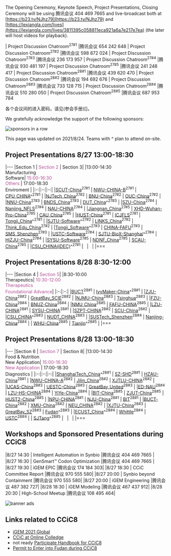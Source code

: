 The Opening Ceremony, Keynote Speech, Project Presentations, Closing Ceremony will be using 腾讯会议 404 469 7665 and live-broadcast both at [https://b23.tv/NJhz79](https://b23.tv/NJhz79) and [https://lexiangla.com/lives](https://lexiangla.com/lives/3811395c058811eca921a6a7e217e7ea) (the later will host videos for playback).

| Project Discussion Chatroom<sup>27#1</sup> |腾讯会议 654 242 648
| Project Discussion Chatroom<sup>27#2</sup> |腾讯会议 598 872 024
| Project Discussion Chatroom<sup>27#3</sup> |腾讯会议 236 173 957
| Project Discussion Chatroom<sup>27#4</sup> |腾讯会议 930 481 197
| Project Discussion Chatroom<sup>27#5</sup> |腾讯会议 241 248 417
| Project Discussion Chatroom<sup>28#1</sup> |腾讯会议 439 620 470
| Project Discussion Chatroom<sup>28#2</sup> |腾讯会议 194 692 676
| Project Discussion Chatroom<sup>28#3</sup> |腾讯会议 733 128 715
| Project Discussion Chatroom<sup>28#4</sup> |腾讯会议 510 280 050
| Project Discussion Chatroom<sup>28#5</sup> |腾讯会议 687 953 784

各个会议间的进入密码，请见(参会手册)[]。

We gratefully acknowledge the support of the following sponsors:

![sponsors in a row](https://raw.githubusercontent.com/coronin/ccic8/gh-pages/sponsor-logo/sponsors-v1.png)

This page was updated on 2021/8/24. Teams with ^ plan to attend on-site.


## Project Presentations 8/27 13:00-18:30

|---
|Section 1 | <span style="color:#B25195">Section 2</span> | Section 3|
|13:00-14:30<br/>Manufacturing<br/>Software| <span style="color:#B25195">15:00-16:30<br/>Others</span> | 17:00-18:30<br/>Enviroment |
|:-:|:-:|:-:|
|[SCUT-China](/SCUT-China)<sup>27#1</sup> | [NWU-CHINA-B](/NWU-CHINA-B)<sup>27#1</sup> | [CPU_CHINA](/CPU_CHINA)^<sup>27#1</sup> |
|[NJTech_China](/NJTech_China)<sup>27#2</sup> | [BNU-China](/BNU-China)<sup>27#2</sup> | [OUC-China](/OUC-China)<sup>27#2</sup> |
|[NNU-China](/NNU-China)<sup>27#3</sup> | [BNDS_China](/BNDS_China)<sup>27#3</sup> | [DUT_China](/DUT_China)^<sup>27#3</sup> |
|[SZU-China](/SZU-China)<sup>27#4</sup> | [Nanjing_NFLS](/Nanjing_NFLS)<sup>27#4</sup> | [NAU-CHINA](/NAU-CHINA)<sup>27#4</sup> |
|[Jiangnan_China](/Jiangnan_China)<sup>27#5</sup> | [XHD-Wuhan-Pro-China](/XHD-Wuhan-Pro-China)<sup>27#5</sup> | [CAU_China](/CAU_China)<sup>27#5</sup> |
|[HUST-China](/HUST-China)<sup>27#1</sup>  | [ICJFLS](/ICJFLS)<sup>27#1</sup> | [Tongji_China](/Tongji_China)^<sup>27#1</sup> |
|[SJTU-Software](/SJTU-Software)^<sup>27#2</sup> | [LINKS_China](/LINKS_China)<sup>27#2</sup> | [Think_Edu_China](/Think_Edu_China)<sup>27#2</sup> |
|[Tongji_Software](/Tongji_Software)^<sup>27#3</sup> | [CHINA-FAFU](/CHINA-FAFU)<sup>27#3</sup> | [SMS_Shenzhen](/SMS_Shenzhen)<sup>27#3</sup> |
|[USTC-Software](/USTC-Software)<sup>27#4</sup> | [SJTU-BioX-Shanghai](/SJTU-BioX-Shanghai)^<sup>27#4</sup> | [HiZJU-China](/HiZJU-China)<sup>27#4</sup> |
|[SYSU-Software](/SYSU-Software)<sup>27#5</sup> | [NDNF_China](/NDNF_China)<sup>27#5</sup>  | [SCAU-China](/SCAU-China)<sup>27#5</sup> |
|[CSU_CHINA(iDEC)](/CSU_CHINA(iDEC))^<sup>27#1</sup> | &nbsp; | &nbsp; |
|===


## Project Presentations 8/28 8:30-12:00

|---
|Section 4 | <span style="color:#B25195">Section 5</span>|
|8:30-10:00<br/>Therapeutics| <span style="color:#B25195">10:30-12:00<br/>Therapeutics<br/>Foundational&nbsp;Advance</span>|
|:-:|:-:|
|[BUCT](/BUCT)<sup>28#1</sup> | [IvyMaker-China](/IvyMaker-China)^<sup>28#1</sup> |
|[ZJU-China](/ZJU-China)<sup>28#2</sup> | [GreatBay_SCIE](/GreatBay_SCIE)<sup>28#2</sup> |
|[NJMU-China](/NJMU-China)<sup>28#3</sup> | [Tsinghua](/Tsinghua)<sup>28#3</sup> |
|[FZU-China](/FZU-China)<sup>28#4</sup> | [BNUZ-China](/BNUZ-China)<sup>28#4</sup> |
|[NMU_China](/NMU_China)<sup>28#5</sup> | [FAFU-CHINA](/FAFU-CHINA)<sup>28#5</sup> |
|[LZU-CHINA](/LZU-CHINA)<sup>28#1</sup> | [SYSU-CHINA](/SYSU-CHINA)<sup>28#1</sup> |
|[SZPT-CHINA](/SZPT-CHINA)<sup>28#2</sup> | [SCU-China](/SCU-China)<sup>28#2</sup> |
|[CSU_CHINA](/CSU_CHINA)^<sup>28#3</sup> | [NUDT_CHINA](/NUDT_CHINA)<sup>28#3</sup> |
|[SUSTech_Shenzhen](/SUSTech_Shenzhen)<sup>28#4</sup> | [Nanjing-China](/Nanjing-China)<sup>28#4</sup> |
| [WHU-China](/WHU-China)<sup>28#5</sup> | [Tianjin](/Tianjin)^<sup>28#5</sup> |
|===


## Project Presentations 8/28 13:00-18:30

|---
|Section 6 | <span style="color:#B25195">Section 7</span> | Section 8|
|13:00-14:30<br/>Food &amp; Nutrition<br/>New&nbsp;Application| <span style="color:#B25195">15:00-16:30<br/>New&nbsp;Application</span> | 17:00-18:30<br/>Diagnostics |
|:-:|:-:|:-:|
|[ShanghaiTech_China](/ShanghaiTech_China)^<sup>28#1</sup> | [SZ-SHD](/SZ-SHD)<sup>28#1</sup> | [HZAU-China](/HZAU-China)<sup>28#1</sup> |
|[NWU-CHINA-A](/NWU-CHINA-A)<sup>28#2</sup> | [Jilin_China](/Jilin_China)<sup>28#2</sup> | [XJTLU-CHINA](/XJTLU-CHINA)<sup>28#2</sup> |
|[UCAS-China](/UCAS-China)<sup>28#3</sup> | [UESTC-China](/UESTC-China)<sup>28#3</sup> | [GreatBay_United](/GreatBay_United)<sup>28#3</sup> |
|[ED-NAU](/ED-NAU)<sup>28#4</sup> | [LZU-HS-CHINA](/LZU-HS-CHINA)<sup>28#4</sup> | [YiYe-China](/YiYe-China)<sup>28#4</sup> |
|[BIT-China](/BIT-China)<sup>28#5</sup> | [ZJUT-China](/ZJUT-China)<sup>28#5</sup> | [HUST2-China](/HUST2-China)<sup>28#5</sup> |
|[NPU-CHINA](/NPU-CHINA)<sup>28#1</sup> | [NJU-China](/NJU-China)<sup>28#1</sup> | [BIT](/BIT)<sup>28#1</sup> |
|[BUCT-China](/BUCT-China)<sup>28#2</sup> | [XMU-China](/XMU-China)<sup>28#2</sup> | [NEU_CHINA](/NEU_CHINA)<sup>28#2</sup> |
|[XJTU-China](/XJTU-China)<sup>28#3</sup> | [GreatBay_SZ](/GreatBay_SZ)<sup>28#3</sup> | [Fudan](/Fudan)^<sup>28#3</sup> |
|[ECUST_China](/ECUST_China)^<sup>28#4</sup> | [Whittle](/Whittle)<sup>28#4</sup> | [USTC](/USTC)<sup>28#4</sup> |
| [SJTang](/SJTang)^<sup>28#5</sup> | &nbsp; | &nbsp; |
|===


## Workshops and Sponsored Presentations during CCiC8

|8/27 14:30 | Intelligent Automation in Synbio |腾讯会议 404 469 7665 |
|8/27 16:30 | GenSmart&trade; Codon Optimization |腾讯会议 404 469 7665 |
|8/27 19:30 | iGEM EPIC |腾讯会议 174 184 303|
|8/27 18:30 | CCiC Committee Report |腾讯会议 970 555 580|
|8/27 20:00 | Synbio beyond Containment |腾讯会议 970 555 580|
|8/27 20:00 | iGEM Engineering |腾讯会议 487 382 727|
|8/28 18:30 | iGEM Modeling |腾讯会议 467 437 912|
|8/28 20:30 | High-School Meetup |腾讯会议 108 495 464|

![banner ads](https://raw.githubusercontent.com/coronin/ccic8/gh-pages/banner.png)

## Links related to CCiC8
- [iGEM 2021 Global](https://igem2021global.slack.com)
- [CCiC at Online Colledge](https://lexiangla.com/teams/k100014/)
- not ready [Participate Handbook for CCiC8]()
- [Permit to Enter into Fudan during CCiC8](https://www.wjx.cn/vj/r6cE82R.aspx)
